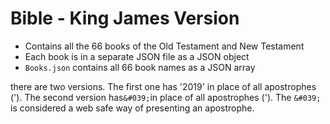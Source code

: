 # Bible - King James Version

+ Contains all the 66 books of the Old Testament and New Testament
+ Each book is in a separate JSON file as a JSON object
+ `Books.json` contains all 66 book names as a JSON array

there are two versions. The first one has '2019' in place of all apostrophes (').
The second version has```&#039;```in place of all apostrophes ('). The ```&#039;``` is considered a
web safe way of presenting an apostrophe.
